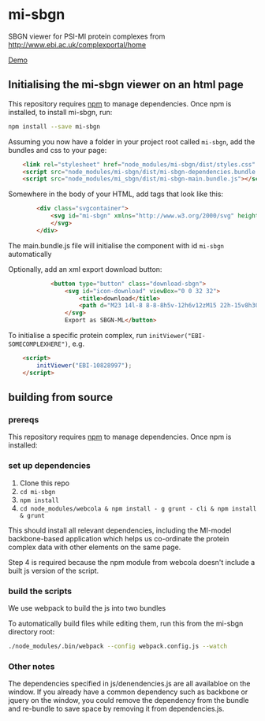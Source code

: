 # mi-sbgn
SBGN viewer for PSI-MI protein complexes from http://www.ebi.ac.uk/complexportal/home

[Demo](https://yochannah.github.io/mi-sbgn/)

## Initialising the mi-sbgn viewer on an html page

This repository requires [npm](https://docs.npmjs.com/getting-started/installing-node) to manage dependencies. Once npm is installed, to install mi-sbgn, run:

```bash
npm install --save mi-sbgn
```

Assuming you now have a folder in your project root called `mi-sbgn`, add the bundles and css to your page:

```html
    <link rel="stylesheet" href="node_modules/mi-sbgn/dist/styles.css" type="text/css">
    <script src="node_modules/mi-sbgn/dist/mi-sbgn-dependencies.bundle.js"></script>
    <script src="node_modules/mi_sbgn/dist/mi-sbgn-main.bundle.js"></script>

```
Somewhere in the body of your HTML, add tags that look like this:

```html
        <div class="svgcontainer">
            <svg id="mi-sbgn" xmlns="http://www.w3.org/2000/svg" height="100" width="100">
            </svg>
        </div>
```
The main.bundle.js file will initialise the component with id `mi-sbgn` automatically

Optionally, add an xml export download button:


```html
            <button type="button" class="download-sbgn">
                <svg id="icon-download" viewBox="0 0 32 32">
                    <title>download</title>
                    <path d="M23 14l-8 8-8-8h5v-12h6v12zM15 22h-15v8h30v-8h-15zM28 26h-4v-2h4v2z"></path>
                </svg>
                Export as SBGN-ML</button>
```

To initialise a specific protein complex, run `initViewer("EBI-SOMECOMPLEXHERE")`, e.g.

```html
    <script>
        initViewer("EBI-10828997");
    </script>

```

## building from source

### prereqs

This repository requires [npm](https://docs.npmjs.com/getting-started/installing-node) to manage dependencies. Once npm is installed:

### set up dependencies

1. Clone this repo
2. `cd mi-sbgn`
3. `npm install`
4. `cd node_modules/webcola & npm install - g grunt - cli & npm install & grunt`

This should install all relevant dependencies, including the MI-model backbone-based application which helps us co-ordinate the protein complex data with other elements on the same page.

Step 4 is required because the npm module from webcola doesn't include a built js version of the script.

### build the scripts

We use webpack to build the js into two bundles

To automatically build files while editing them, run this from the mi-sbgn directory root:

```bash
./node_modules/.bin/webpack --config webpack.config.js --watch
```
### Other notes

The dependencies specified in js/denendencies.js are all availabloe on the window. If you already have a common dependency such as backbone or jquery on the window, you could remove the dependency from the bundle and re-bundle to save space by removing it from dependencies.js.
